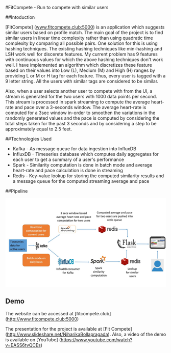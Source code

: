 #FitCompete - Run to compete with similar users

##Intoduction

[FitCompete] (www.fitcompete.club:5000) is an application which suggests similar users based on profile match. The main goal of the project is to 
find similar users in linear time complexity rather than using quadratic time complexity by comparing all possible pairs.
One solution for this is using hashing techniques. The existing hashing techniques like min-hashing and LSH work well for discerete 
features. My current problem has 9 features with continuous values for which the above hashing techniques don't
work well. I have implemented an algorithm which discretizes these feature based on their values into Low (L), Medium (M) and High (H) ranges 
by providing L or M or H tag for each feature. Thus, every user is tagged with a 9 letter string. All the users with similar tags 
are considered to be similar.

Also, when a user selects another user to compete with from the UI, a stream is generated for the two users with 1000 data points per second. This stream is processed in spark streaming to compute the average heart-rate and pace over a 3-seconds window. The average heart-rate is computed for a 3sec window in-order to smoothen the variations in the randomly generated values and the pace is computed by considering the total steps taken for the past 3 seconds and by considering a step to be approximately equal to 2.5 feet.   


##Technologies Used

- Kafka - As message queue for data ingestion into InfluxDB 
- InfluxDB - Timeseries database which computes daily aggregates for each user to get a summary of a user's performance 
- Spark - Similarity computation is done in batch mode and average heart-rate and pace calculation is done in streaming
- Redis - Key-value lookup for storing the computed similarity results and a message queue for the computed streaming average and pace 

##Pipeline

![Alt text](/pipeline.JPG?raw=true)

## Demo

The website can be accessed at [fitcompete.club] (http://www.fitcompete.club:5000)

The presentation for the project is available at [Fit Compete] (http://www.slideshare.net/NiharikaBollapragada). Also, a video of the demo is available on [YouTube] (https://www.youtube.com/watch?v=EASS6tvQCEs)




